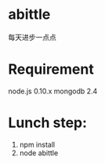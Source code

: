 abittle
=======

每天进步一点点

Requirement
=======
node.js 0.10.x
mongodb 2.4

Lunch step:
=======
1. npm install
2. node abittle
